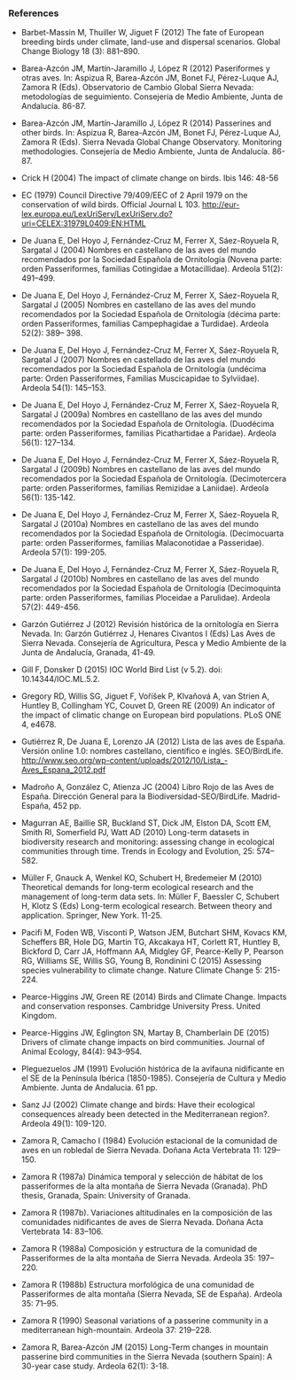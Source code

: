 ### References 

 * Barbet-Massin M, Thuiller W, Jiguet F (2012) The fate of European breeding birds under climate, land-use and dispersal scenarios. Global Change Biology 18 (3): 881–890. 
 
 * Barea-Azcón JM, Martín-Jaramillo J, López R (2012) Paseriformes y otras aves. In: Aspizua R, Barea-Azcón JM, Bonet FJ, Pérez-Luque AJ, Zamora R (Eds). Observatorio de Cambio Global Sierra Nevada: metodologías de seguimiento. Consejería de Medio Ambiente, Junta de Andalucía. 86-87. 
 
 * Barea-Azcón JM, Martín-Jaramillo J, López R (2014) Passerines and other birds. In: Aspizua R, Barea-Azcón JM, Bonet FJ, Pérez-Luque AJ, Zamora R (Eds). Sierra Nevada Global Change Observatory. Monitoring methodologies. Consejería de Medio Ambiente, Junta de Andalucía. 86-87. 
 
 * Crick H (2004) The impact of climate change on birds. Ibis 146: 48-56
 
 * EC (1979) Council Directive 79/409/EEC of 2 April 1979 on the conservation of wild birds. Official Journal L 103. http://eur-lex.europa.eu/LexUriServ/LexUriServ.do?uri=CELEX:31979L0409:EN:HTML

 * De Juana E, Del Hoyo J, Fernández-Cruz M, Ferrer X, Sáez-Royuela R, Sargatal J (2004) Nombres en castellano de las aves del mundo recomendados por la Sociedad Española de Ornitología (Novena parte: orden Passeriformes, familias Cotingidae a Motacillidae). Ardeola 51(2): 491–499.

 * De Juana E, Del Hoyo J, Fernández-Cruz M, Ferrer X, Sáez-Royuela R, Sargatal J (2005) Nombres en castellano de las aves del mundo recomendados por la Sociedad Española de Ornitología (décima parte: orden Passeriformes, familias Campephagidae a Turdidae). Ardeola 52(2): 389– 398.

 * De Juana E, Del Hoyo J, Fernández-Cruz M, Ferrer X, Sáez-Royuela R, Sargatal J (2007) Nombres en castellado de las  aves del mundo recomendados por la Sociedad Española de Ornitología (undécima parte: Orden Passeriformes, Familias Muscicapidae to Sylviidae). Ardeola 54(1): 145–153.

 * De Juana E, Del Hoyo J, Fernández-Cruz M, Ferrer X, Sáez-Royuela R, Sargatal J (2009a) Nombres en castelllano de las aves del mundo recomendados por la Sociedad Española de Ornitología. (Duodécima parte: orden Passeriformes, familias Picathartidae a Paridae). Ardeola 56(1): 127–134.

 * De Juana E, Del Hoyo J, Fernández-Cruz M, Ferrer X, Sáez-Royuela R, Sargatal J (2009b) Nombres en castellano de las aves del mundo recomendados por la Sociedad Española de Ornitología. (Decimotercera parte: orden Passeriformes, familias Remizidae a Laniidae). Ardeola 56(1): 135-142. 

 * De Juana E, Del Hoyo J, Fernández-Cruz M, Ferrer X, Sáez-Royuela R, Sargatal J (2010a) Nombres en castellano de las aves del mundo recomendados por la Sociedad Española de Ornitología. (Decimocuarta parte: orden Passeriformes, familias Malaconotidae a Passeridae). Ardeola 57(1): 199-205.

 * De Juana E, Del Hoyo J, Fernández-Cruz M, Ferrer X, Sáez-Royuela R, Sargatal J (2010b) Nombres en castellano de las aves del mundo recomendados por la Sociedad Española de Ornitología (Decimoquinta parte: orden Passeriformes, familias Ploceidae a Parulidae). Ardeola 57(2): 449-456.
 
 * Garzón Gutiérrez J (2012) Revisión histórica de la ornitología en Sierra Nevada. In: Garzón Gutiérrez J, Henares Civantos I (Eds) Las Aves de Sierra Nevada. Consejería de Agricultura, Pesca y Medio Ambiente de la Junta de Andalucía, Granada, 41-49.
 
 * Gill F, Donsker D (2015) IOC World Bird List (v 5.2). doi: 10.14344/IOC.ML.5.2.
 
 * Gregory RD, Willis SG, Jiguet F, Voříšek P, Klvaňová A, van Strien A, Huntley B, Collingham YC, Couvet D, Green RE (2009) An indicator of the impact of climatic change on European bird populations. PLoS ONE 4, e4678.  
 
 * Gutiérrez R, De Juana E, Lorenzo JA (2012) Lista de las aves de España. Versión online 1.0: nombres castellano, científico e inglés. SEO/BirdLife. http://www.seo.org/wp-content/uploads/2012/10/Lista_-Aves_Espana_2012.pdf
 
 * Madroño A, González C, Atienza JC (2004) Libro Rojo de las Aves de España. Dirección General para la Biodiversidad-SEO/BirdLife. Madrid-España, 452 pp. 
 
 * Magurran AE, Baillie SR, Buckland ST, Dick JM, Elston DA, Scott EM, Smith RI, Somerfield PJ, Watt AD (2010) Long-term datasets in biodiversity research and monitoring: assessing change in ecological communities through time. Trends in Ecology and Evolution, 25: 574–582. 
 * Müller F, Gnauck A, Wenkel KO, Schubert H, Bredemeier M (2010) Theoretical demands for long-term ecological research and the management of long-term data sets. In: Müller F, Baessler C, Schubert H, Klotz S (Eds) Long-term ecological research. Between theory and application. Springer, New York. 11-25. 
 
 * Pacifi M, Foden WB, Visconti P, Watson JEM, Butchart SHM, Kovacs KM, Scheffers BR, Hole DG, Martin TG, Akcakaya HT, Corlett RT, Huntley B, Bickford D, Carr JA, Hoffmann AA, Midgley GF, Pearce-Kelly P, Pearson RG, Williams SE, Willis SG, Young B, Rondinini C (2015) Assessing species vulnerability to climate change. Nature Climate Change 5: 215-224. 
 
 * Pearce-Higgins JW, Green RE (2014) Birds and Climate Change. Impacts and conservation responses. Cambridge University Press. United Kingdom. 
 
 * Pearce-Higgins JW, Eglington SN, Martay B, Chamberlain DE (2015) Drivers of climate change impacts on bird communities. Journal of Animal Ecology, 84(4): 943–954. 

 * Pleguezuelos JM (1991) Evolución histórica de la avifauna nidificante en el SE de la Península Ibérica (1850-1985). Consejería de Cultura y Medio Ambiente. Junta de Andalucia. 61 pp. 
 
 * Sanz JJ (2002) Climate change and birds: Have their ecological consequences already been detected in the Mediterranean region?. Ardeola 49(1): 109-120.
 
 * Zamora R, Camacho I (1984) Evolución estacional de la comunidad de aves en un robledal de Sierra Nevada. Doñana Acta Vertebrata 11: 129–150.
 
 * Zamora R (1987a) Dinámica temporal y selección de hábitat de los passeriformes de la alta montaña de Sierra Nevada (Granada). PhD thesis, Granada, Spain: University of Granada. 
 
 * Zamora R (1987b). Variaciones altitudinales en la composición de las comunidades nidificantes de aves de Sierra Nevada. Doñana Acta Vertebrata 14: 83–106.
 
 * Zamora R (1988a) Composición y estructura de la comunidad de Passeriformes de la alta montaña de Sierra Nevada. Ardeola 35: 197–220.
 
 * Zamora R (1988b) Estructura morfológica de una comunidad de Passeriformes de alta montaña (Sierra Nevada, SE de España). Ardeola 35: 71–95.
 
 * Zamora R (1990) Seasonal variations of a passerine community in a mediterranean high-mountain. Ardeola 37: 219–228.
 
 * Zamora R, Barea-Azcón JM (2015) Long-Term changes in mountain passerine bird communities in the Sierra Nevada (southern Spain): A 30-year case study.  Ardeola 62(1): 3-18.  







 
